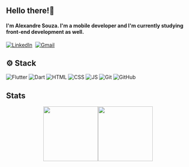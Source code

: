 ## Hello there!🐌
#### I'm Alexandre Souza. I'm a mobile developer and I'm currently studying front-end development as well.
<a href="https://www.linkedin.com/in/alextostring/"><img src="https://img.shields.io/badge/linkedin-%230077B5.svg?&style=for-the-badge&logo=linkedin&logoColor=white" alt="LinkedIn" /></a>&nbsp;
<a href="alexsz1609@gmail.com"><img src="https://img.shields.io/badge/gmail-%23D14836.svg?&style=for-the-badge&logo=gmail&logoColor=white" alt="Gmail"/></a>&nbsp;



## ⚙️ Stack
![Flutter](https://img.shields.io/badge/Flutter-02569B?style=for-the-badge&logo=flutter&logoColor=white)
![Dart](https://img.shields.io/badge/Dart-0175C2?style=for-the-badge&logo=dart&logoColor=white)
![HTML](https://img.shields.io/badge/HTML5-E34F26?style=for-the-badge&logo=html5&logoColor=white)
![CSS](https://img.shields.io/badge/CSS3-1572B6?style=for-the-badge&logo=css3&logoColor=white)
![JS](https://img.shields.io/badge/JavaScript-F7DF1E?style=for-the-badge&logo=javascript&logoColor=black)
![Git](https://img.shields.io/badge/git%20-%23F05033.svg?&style=for-the-badge&logo=git&logoColor=white&Color=c95410)
![GitHub](https://img.shields.io/badge/github%20-%23121011.svg?&style=for-the-badge&logo=github&logoColor=white&color=283238)

## Stats

<div align="center">
  <a href="https://github.com/alextostring">
  <img height="150em" src="https://github-readme-stats.vercel.app/api?username=alextostring&show_icons=true&theme=radical"/><img height="150em" src="https://github-readme-stats.vercel.app/api/top-langs/?username=alextostring&layout=compact&theme=radical"/>
</div>
